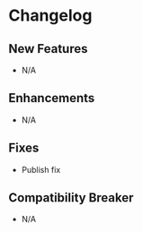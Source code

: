 # Changelog

## New Features

 - N/A

## Enhancements

 - N/A

## Fixes

 - Publish fix

## Compatibility Breaker

 - N/A
